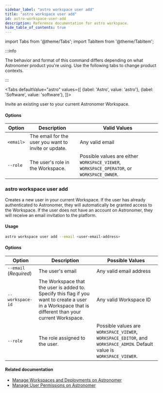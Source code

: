 ```yaml
---
sidebar_label: "astro workspace user add"
title: "astro workspace user add"
id: astro-workspace-user-add
description: Reference documentation for astro workspace.
hide_table_of_contents: true
---
```


import Tabs from '@theme/Tabs';
import TabItem from '@theme/TabItem';

:::info  

The behavior and format of this command differs depending on what Astronomer product you're using. Use the following tabs to change product contexts. 

:::

<Tabs
    defaultValue="astro"
    values={[
        {label: 'Astro', value: 'astro'},
        {label: 'Software', value: 'software'},
    ]}>
<TabItem value="astro">


Invite an existing user to your current Astronomer Workspace.

#### Options

| Option    | Description                                          | Valid Values                                                                               |
| --------- | ---------------------------------------------------- | ------------------------------------------------------------------------------------------ |
| `<email>` | The email for the user you want to invite or update. | Any valid email                                                                            |
| `--role`  | The user's role in the Workspace.                    | Possible values are either `WORKSPACE_VIEWER`, `WORKSPACE_OPERATOR`, or `WORKSPACE_OWNER`. |

</TabItem>
<TabItem value="software">

### astro workspace user add

Creates a new user in your current Workspace. If the user has already authenticated to Astronomer, they will automatically be granted access to the Workspace. If the user does not have an account on Astronomer, they will receive an email invitation to the platform.

#### Usage

```sh
astro workspace user add --email <user-email-address> 
```

#### Options

| Option                 | Description                                                                                                                                           | Possible Values                                                                                                         |
| ---------------------- | ----------------------------------------------------------------------------------------------------------------------------------------------------- | ----------------------------------------------------------------------------------------------------------------------- |
| `--email` (_Required_) | The user's email                                                                                                                                      | Any valid email address                                                                                                 |
| `--workspace-id`       | The Workspace that the user is added to. Specify this flag if you want to create a user in a Workspace that is different than your current Workspace. | Any valid Workspace ID                                                                                                  |
| `--role`               | The role assigned to the user.                                                                                                                        | Possible values are `WORKSPACE_VIEWER`, `WORKSPACE_EDITOR`, and `WORKSPACE_ADMIN`. Default value is `WORKSPACE_VIEWER`. |

#### Related documentation

- [Manage Workspaces and Deployments on Astronomer](https://docs.astronomer.io/software/manage-workspaces)
- [Manage User Permissions on Astronomer](https://docs.astronomer.io/software/workspace-permissions)

</TabItem>
</Tabs>